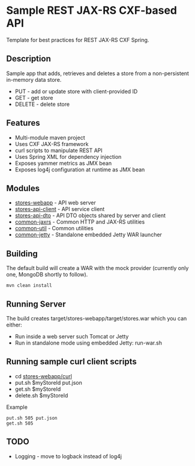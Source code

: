 
# Sample REST JAX-RS CXF-based API

Template for best practices for REST JAX-RS CXF Spring.

## Description

Sample app that adds, retrieves and deletes a store from a non-persistent in-memory data store.

* PUT - add or update store with client-provided ID
* GET - get store
* DELETE - delete store

## Features

* Multi-module maven project
* Uses CXF JAX-RS framework
* curl scripts to manipulate REST API
* Uses Spring XML for dependency injection
* Exposes yammer metrics as JMX bean
* Exposes log4j configuration at runtime as JMX bean

## Modules

* [stores-webapp](stores-webapp/README.md) - API web server
* [stores-api-client](stores-api-client/README.md) - API service client 
* [stores-api-dto](stores-api-dto/README.md) - API DTO objects shared by server and client
* [common-jaxrs](common-jaxrs/README.md) - Common HTTP and JAX-RS utilities
* [common-util](common-util/README.md) - Common utilities
* [common-jetty](common-jetty/README.md) - Standalone embedded Jetty WAR launcher

## Building 

The default build will create a WAR with the mock provider (currently only one, MongoDB shortly to follow).

    mvn clean install

## Running Server

The build creates target/stores-webapp/target/stores.war which you can either:

* Run inside a web server such Tomcat or Jetty
* Run in standalone mode using embedded Jetty: run-war.sh

## Running sample curl client scripts

* cd [stores-webapp/curl](stores-webapp/curl/README.md) 
* put.sh $myStoreId put.json
* get.sh $myStoreId 
* delete.sh $myStoreId 

Example

```
put.sh 505 put.json
get.sh 505 
```


## TODO
* Logging - move to logback instead of log4j

